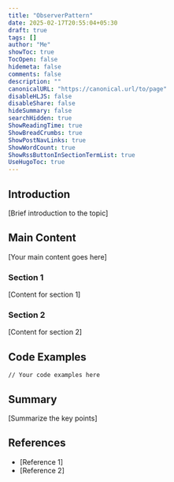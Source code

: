 ```yaml
---
title: "ObserverPattern"
date: 2025-02-17T20:55:04+05:30
draft: true
tags: []
author: "Me"
showToc: true
TocOpen: false
hidemeta: false
comments: false
description: ""
canonicalURL: "https://canonical.url/to/page"
disableHLJS: false
disableShare: false
hideSummary: false
searchHidden: true
ShowReadingTime: true
ShowBreadCrumbs: true
ShowPostNavLinks: true
ShowWordCount: true
ShowRssButtonInSectionTermList: true
UseHugoToc: true
---
```


## Introduction

[Brief introduction to the topic]

## Main Content

[Your main content goes here]

### Section 1

[Content for section 1]

### Section 2

[Content for section 2]

## Code Examples

```[language]
// Your code examples here
```

## Summary

[Summarize the key points]

## References

- [Reference 1]
- [Reference 2]

